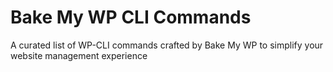 # Bake My WP CLI Commands
A curated list of WP-CLI commands crafted by Bake My WP to simplify your website management experience
